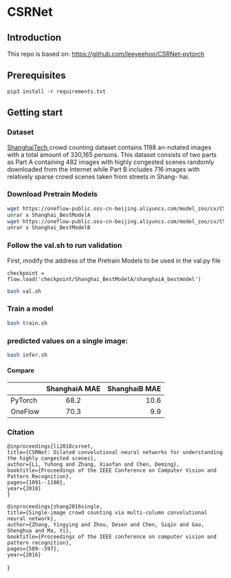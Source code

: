 # CSRNet

## Introduction
This repo is based on: https://github.com/leeyeehoo/CSRNet-pytorch


## Prerequisites

```
pip3 install -r requirements.txt
```

## Getting start
### Dataset
[ShanghaiTech ](https://oneflow-public.oss-cn-beijing.aliyuncs.com/datasets/models/CSRNet/Shanghai_dataset.rar) crowd counting dataset contains 1198 an-notated images with a total amount of 330,165 persons.
This dataset consists of two parts as Part A containing 482 images with highly congested scenes randomly downloaded
from the Internet while Part B includes 716 images with relatively sparse crowd scenes taken from streets in Shang-
hai.


### Download Pretrain Models

```bash
wget https://oneflow-public.oss-cn-beijing.aliyuncs.com/model_zoo/cv/CSRNet/Shanghai_BestModelA.rar
unrar x Shanghai_BestModelA   
wget https://oneflow-public.oss-cn-beijing.aliyuncs.com/model_zoo/cv/CSRNet/Shanghai_BestModelB.rar
unrar x Shanghai_BestModelB   
```

### Follow the val.sh to run validation
First, modify the address of the Pretrain Models to be used in the val.py file
```bigquery
checkpoint = flow.load('checkpoint/Shanghai_BestModelA/shanghaiA_bestmodel')
```
```bash
bash val.sh
```

### Train a model
```bash
bash train.sh
```
### predicted values on a single image:
 
```bash
bash infer.sh
```


#### Compare
|         | ShanghaiA MAE |  ShanghaiB MAE   |
| :------ | :-----------: | ---------------:|
| PyTorch |     68.2      |      10.6       |
| OneFlow |     70.3      |       9.9       |



### Citation


    @inproceedings{li2018csrnet,
    title={CSRNet: Dilated convolutional neural networks for understanding the highly congested scenes},
    author={Li, Yuhong and Zhang, Xiaofan and Chen, Deming},
    booktitle={Proceedings of the IEEE Conference on Computer Vision and Pattern Recognition},
    pages={1091--1100},
    year={2018}
    }

    @inproceedings{zhang2016single,
    title={Single-image crowd counting via multi-column convolutional neural network},
    author={Zhang, Yingying and Zhou, Desen and Chen, Siqin and Gao, Shenghua and Ma, Yi},
    booktitle={Proceedings of the IEEE conference on computer vision and pattern recognition},
    pages={589--597},
    year={2016}
}
